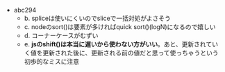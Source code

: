 - abc294
  - b. spliceは使いにくいのでsliceで一括対処がよさそう
  - c. nodeのsort()は要素が多ければquick sort()(logN)になるので嬉しい
  - d. コーナーケースがむずい
  - e. **jsのshift()は本当に遅いから使わない方がいい**。あと、更新されていく値を更新された後に、更新される前の値だと思って使っちゃうという初歩的なミスに注意
